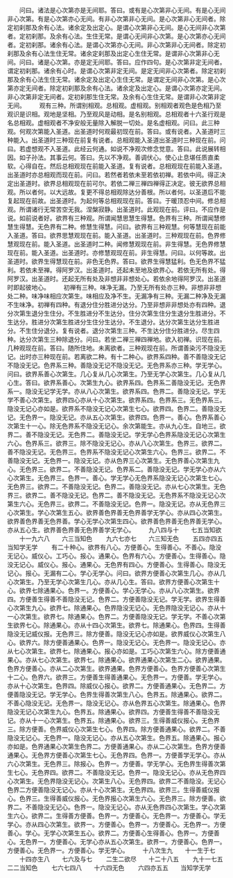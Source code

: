 <!-- { "loadSidebar": true } -->
　　问曰。诸法是心次第亦是无间耶。答曰。或有是心次第非心无间。有是心无间非心次第。有是心次第亦心无间。有非心次第非心无间。是心次第非心无间者。除定初刹那及余有心法。诸余定及出定心。是谓心次第非心无间。是心无间非心次第者。定初刹那。及余有心法。生住无常。是谓心无间非心次第。是心次第亦心无间者。定初刹那。诸余有心法。是谓心次第亦心无间。非心次第非心无间者。除定初刹那及余有心法生住无常。诸余定刹那及出定心生住无常。是谓非心次第非心无间。问曰。诸是心次第。亦是定无间耶。答曰。应作四句。是心次第非定无间者。谓定初刹那。诸余有心时。是谓心次第非定无间。是定无间非心次第者。除定初刹那及余有心法生住无常。诸余定及出定心生住无常。是谓定无间非心次第。是心次第亦定无间者。除定初刹那及余有心法。诸余定及出定心。是谓心次第亦定无间。非心次第非定无间者。定初刹那生住无常。及余有心生住无常。是谓非心次第非定无间。
　　观有三种。所谓别相观。总相观。虚相观。别相观者观色是色相乃至观识是识相。观地是坚相。乃至观风是动相。是名别相观。总相观者十六圣行观是名总相观。虚相观者不净安般无量除入解脱一切处。是名虚相观。问曰。此三种观。何观次第能入圣道。出圣道时何观最初现在前。答曰。或有说者。入圣道时三种能入。出圣道时三种现在前复有说者。总相观能入圣道出圣道时三种现在前。问曰。若虚想观不入圣道。此经云何通。如说不净观次修念觉意。答曰。此说展转相因。如子孙法。其事云何。答曰。先以不净观。善调伏心。使心止息堪任质直柔软。心得自在。然后总相观现在前能入圣道。复有说者。总相观现在前能入圣道。出圣道时亦总相观而现在前。问曰。若然者若依未至若依初禅。若依中间。得正决定出圣道时。欲界总相观现在前可尔。若依二禅三禅四禅得正决定。彼无欲界总相观。所以者何。以大远故。复更不得总相观除达分善根。所以者何。以圣道后不能复起现在前故。出圣道时。为起何等总相观现在前。答曰。于暖顶忍中间。修总相观。所谓诸行无常苦空无我。涅槃寂静。出圣道时。此观现在前。评曰。不应作是说。如前说者好。欲界有三种观。所谓闻慧思慧生得慧。色界有三种。所谓闻慧修慧生得慧。无色界有二种。修慧生得慧。问曰。欲界有三种观慧。何等慧现在前能入圣道。答曰。欲界思慧观现在前。能入圣道。出圣道时。三种观现在前。色界修慧观现在前。能入圣道。出圣道时二种。闻修慧观现在前。非生得慧。无色界修慧现在前。能入圣道。出圣道时。亦修慧观现在前。非生得慧。问曰。以何等故。出圣道时。欲界生得慧现在前。非色无色界。答曰。欲界生得慧猛利。色无色界不猛利。若依未至禅。得阿罗汉。出圣道时。还起未至地及欲界心。若依无所有处。得阿罗汉。出圣道时。还起无所有处及非想非非想处心。若依余地得阿罗汉。出圣道时即起彼地心。
　　初禅有三种。味净无漏。乃至无所有处亦三种。非想非非想处二种。味净味相应次第生。味相应及净不生。无漏净有三种。无漏二种净及无漏不生味净。初禅有四种。有退分住分胜进分达分。乃至非想非非想处亦有四种。退分次第生退分生住分。不生胜进分不生达分。住分次第生住分生退分生胜进分。不生达分。胜进分次第生胜进分生住分生达分。不生退分。达分次第生达分生胜进分。不生住分退分。复有说者。退分次第生三种。不生达分住分胜进分。尽生四种。达分次第生三种除退分。问曰。若坐二禅三禅四禅地。欲入初禅。识现在前。几种观现在前。答曰。随所住地。未离欲者。三种观现在前。所谓善染污不隐没无记。出时亦三种现在前。若离欲二种。有十二种心。欲界系四种。善不善隐没无记不隐没无记。色界系三种。善隐没无记不隐没无记。无色界系亦三种。学无学心。问曰。欲界系善心次第生。几心复从几心次第生。乃至无学心次第生。几心复从几心生。答曰。欲界系善心。次第生九心。欲界系四。色界系二善隐没无记。无色界系一。隐没无记学无学。亦从八心次第生。欲界系四。色界二。善隐没无记。学无学不善心次第生。欲界四心亦从十心次第生。欲界系四。色界系三。无色界系三。隐没无记心亦如是。欲界系不隐没无记心次第生七心。欲界四。色界二。善隐没无记。无色界一。隐没无记。亦从五心次第生。欲界四。色界一。善心。色界系善心次第生十一心。除无色界系不隐没无记心。余次第能生。亦从九心生。自地三。欲界二。善不隐没无记。无色界二。善隐没无记。学无学心色界系隐没无记心次第生六心。色界系三。欲界三。除不隐没无记心。亦从八心次第生。色界三。欲界二。善不隐没无记。无色界三。色界系不隐没无记心次第生六心。色界三。欲界二。不善隐没无记。无色界一。隐没无记。亦从色界三心次第生。无色界善心次第生九心。无色界三。欲界二。不善隐没无记。色界系二。善隐没无记。学无学心亦从六心次第生。无色界三。色界一。善心。学无学心无色界系隐没无记心次第生七心。无色界三。欲界二。不善隐没无记。色界二。善隐没无记。亦从七心次第生。无色界三。欲界二。善不隐没无记。色界二。善不隐没无记。无色界系不隐没无记心次第生六心。无色界三。欲界二。不善隐没无记。色界一。隐没无记。亦从无色界三心次第生。学心次第生五心。欲界善色界善无色界善学无学心。亦从四心次第生。欲界善色界善无色界善。学心无学心次第生四心。欲界善色界善无色界善无学心。亦从五心生。欲界善色界善无色界善学无学心。
　　九八四与十　　七五当知欲
　　十一九六八　　六三当知色
　　九六七亦七　　六三知无色
　　五四亦四五　　当知学无学
　　有二十种心。欲界有八心。方便善心。生得善心。不善心。隐没无记心。威仪心。工巧心。报心。通果心。色界有六心。方便善心。生得善心。隐没无记心。威仪心。报心。通果心。无色界有四心。方便善心。生得善心。隐没无记心。报心。无漏有二心。学心无学心。问曰。欲界方便善心次第生几心。亦从几心次第生。乃至无学心次第生几心。亦从几心生。答曰。欲界方便善心次第生十心。欲界七除通果心。色界一。方便善心。学心无学心。亦从八心次第生。欲界四。方便善生得善不善隐没无记。色界二。方便善隐没无记。学无学。欲界生得善心次第生九心。欲界七。除通果心。色界隐没无记心。无色界隐没无记心。亦从十一心次第生。欲界七。除通果心。色界二。方便善隐没无记。学无学。不善心次第生欲界七心。除通果心。亦从十四心次第生。欲界七。除通果心。色界四。生得善隐没无记威仪报。无色界三。除方便善。隐没无记心亦如是。欲界威仪心次第生八心。欲界六。除方便善通果心。色界一。隐没无记心。无色界一。隐没无记心。亦从七心次第生。欲界七。除通果心。报心亦如是。工巧心次第生六心。除方便善通果心。亦从七心次第生。欲界七。除通果心。欲界通果心次第生二心。欲界通果。色界方便善心。亦从二心次第生。欲界通果。色界方便善心。色界方便善心次第生十二心。色界六。欲界三。方便善生得善通果心。无色界一。方便善。学无学心。亦从十心次第生。色界四。除威仪心报心。欲界二。方便善通果心。无色界二。方便善隐没无记。学无学心。色界生得善次第生八心。色界五。除通果心。欲界二。不善心隐没无记。无色界一。隐没无记心。亦从色界五心次第生。除通果心。色界隐没无记心次第生九心。色界五。除通果心。欲界四。方便善生得善不善隐没无记。亦从十一心次第生。色界五。除通果心。欲界三。生得善威仪报心。无色界三。除方便善。色界威仪心次第生七心。色界四。除方便善通果心。欲界二。不善隐没无记心。无色界一。隐没无记心。亦从五心次第生。色界五。除通果心。报心亦如是。色界通果心次第生色界二。方便善通果心。亦从二心次第生。色界方便善通果心。无色界方便善心次第生七心。无色界四。色界一。方便善学无学心。亦从六心次第生。无色界三。除报心。色界一。方便善。学无学心。无色界生得善次第生七心。无色界四。欲界二。不善隐没无记。色界一。隐没无记心。亦从无色界四心次第生。无色界隐没无记心。次第生八心。无色界四。欲界二不善隐没。无记心色界二方便善隐没无记心。亦从十心次第生。无色界四。欲界三。生得善威仪报心。色界三。生得善威仪报心。无色界报心次第生六心。无色界三。除方便善。欲界二。不善隐没无记心。色界一。隐没无记心。亦从无色界四心次第生。学心次第生六心。欲界二。生得善方便善。色界一。方便善心。无色界一。方便善心。学无学心。亦从四心次第生。欲界一。方便善心。色界一。方便善心。无色界一。方便善心。学心。无学心次第生五心。欲界二。方便善心生得善心。色界一。方便善心。无色界一。方便善心。无学心亦从五心次第生。欲界一。方便善心。色界一。方便善心。无色界一。方便善心。学无学心。
　　十八次生九　　十一生于七
　　十四亦生八　　七六及与七
　　二生二欲尽　　十二十八五
　　九十一七五　　二二当知色
　　七六七四八　　十六四无色
　　六四亦五五　　当知学无学
